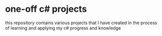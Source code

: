 # one-off c# projects

this repository contains various projects that I have created in the process of learning and applying my c# progress and knowledge

